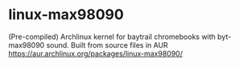 # linux-max98090
(Pre-compiled) Archlinux kernel for baytrail chromebooks with byt-max98090 sound.
Built from source files in AUR https://aur.archlinux.org/packages/linux-max98090/
